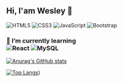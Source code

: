 ## Hi, I'am Wesley 👋

![HTML5](https://img.shields.io/badge/html5-%23E34F26.svg?style=for-the-badge&logo=html5&logoColor=white)
![CSS3](https://img.shields.io/badge/css3-%231572B6.svg?style=for-the-badge&logo=css3&logoColor=white)
![JavaScript](https://img.shields.io/badge/javascript-%23323330.svg?style=for-the-badge&logo=javascript&logoColor=%23F7DF1E)
![Bootstrap](https://img.shields.io/badge/bootstrap-%23563D7C.svg?style=for-the-badge&logo=bootstrap&logoColor=white)

### 🌱 I’m currently learning <br /> ![React](https://img.shields.io/badge/react-%2320232a.svg?style=for-the-badge&logo=react&logoColor=%2361DAFB) ![MySQL](https://img.shields.io/badge/mysql-%2300f.svg?style=for-the-badge&logo=mysql&logoColor=white)

[![Anurag's GitHub stats](https://github-readme-stats.vercel.app/api?username=desouzaw&count_private=true&show_icons=true&title_color=b1b4b4&text_color=e5e6e6&icon_color=d8dada&bg_color=120,000,808080&border_radius=4)](https://github.com/anuraghazra/github-readme-stats)

[![Top Langs](https://github-readme-stats.vercel.app/api/top-langs/?username=desouzaw&title_color=b1b4b4&text_color=e5e6e6&bg_color=120,000,808080&border_radius=4)](https://github.com/anuraghazra/github-readme-stats))

<!-- 
**desouzaw/desouzaw** is a ✨ _special_ ✨ repository because its `README.md` (this file) appears on your GitHub profile.

Here are some ideas to get you started:

- 🔭 I’m currently working on ...
- 🌱 I’m currently learning ...
- 👯 I’m looking to collaborate on ...
- 🤔 I’m looking for help with ...
- 💬 Ask me about ...
- 📫 How to reach me: ...
- 😄 Pronouns: ...
- ⚡ Fun fact: ...
-->
